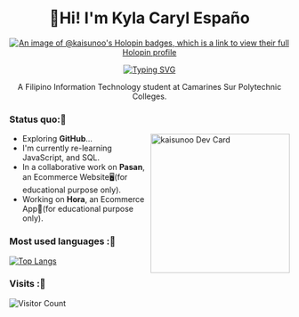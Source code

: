 <div align="center">
  
# 👋Hi! I'm Kyla Caryl Españo

[![An image of @kaisunoo's Holopin badges, which is a link to view their full Holopin profile](https://holopin.me/kaisunoo)](https://holopin.io/@kaisunoo)
  
[![Typing SVG](https://readme-typing-svg.herokuapp.com?font=courier+prime&size=30&duration=7000&pause=1000&center=true&color=9500FF&width=435&lines=Filipino+Info+Tech+Student;Open+Source+Explorer;EXO-L)](https://git.io/typing-svg)

A Filipino Information Technology student at Camarines Sur Polytechnic Colleges.
</div>

### Status quo:💭

<div align="left">
<a href="https://app.daily.dev/Kaisunoo">
  <img width="250" align="right" src="https://github.com/kaisunoo/kaisunoo/blob/main/devcard.svg" alt="kaisunoo Dev Card"/>  
</a>
</div>

- Exploring <strong>GitHub</strong>...
- I'm currently re-learning JavaScript, and SQL.
- In a collaborative work on <strong>Pasan</strong>, an Ecommerce Website🖥️(for educational purpose only).
- Working on <strong>Hora</strong>, an Ecommerce App📱(for educational purpose only).

### Most used languages :🚧
[![Top Langs](https://github-readme-stats.vercel.app/api/top-langs/?username=kaisunoo&langs_count=4&theme=dracula&color=B994E6&bg_color=2B2D3D&layout=compact)](https://github.com/anuraghazra/github-readme-stats)

### Visits :🚪
![Visitor Count](https://profile-counter.glitch.me/{er-roarr}/count.svg)
